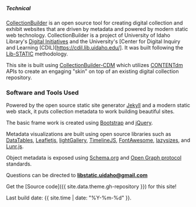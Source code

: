 <div class="card my-4">
<h5 class="card-header">Technical</h5>
<div class="card-body">
<div class="card-text" markdown="1">

[CollectionBuilder](https://collectionbuilder.github.io/) is an open source tool for creating digital collection and exhibit websites that are driven by metadata and powered by modern static web technology. CollectionBuilder is a project of University of Idaho Library's [Digital Initiatives](https://www.lib.uidaho.edu/digital/) and the University's [Center for Digital Inquiry and Learning (CDIL)[https://cdil.lib.uidaho.edu/]. It was built following the [Lib-STATIC](https://lib-static.github.io) methodology. 


This site is built using [CollectionBuilder-CDM](https://github.com/CollectionBuilder/collectionbuilder-contentdm) which utilizes [CONTENTdm](https://www.oclc.org/en/contentdm.html) APIs to create an engaging "skin" on top of an existing digital collection repository.

### Software and Tools Used

Powered by the open source static site generator [Jekyll](https://jekyllrb.com/) and a modern static web stack, it puts collection metadata to work building beautiful sites.

The basic frame work is created using [Bootstrap](https://getbootstrap.com/) and [jQuery](https://jquery.com/).

Metadata visualizations are built using open source libraries such as [DataTables](https://datatables.net/), [Leafletjs](http://leafletjs.com/), [lightGallery](http://sachinchoolur.github.io/lightGallery/), [TimelineJS](https://timeline.knightlab.com/), [FontAwesome](https://fontawesome.com/), [lazysizes](https://github.com/aFarkas/lazysizes), and [Lunr.js](https://lunrjs.com/).

Object metadata is exposed using [Schema.org](http://schema.org) and [Open Graph protocol](http://ogp.me/) standards.

Questions can be directed to **libstatic.uidaho@gmail.com**

Get the [Source code]({{ site.data.theme.gh-repository }}) for this site!

Last build date: {{ site.time | date: "%Y-%m-%d" }}.

</div>
</div>
</div>